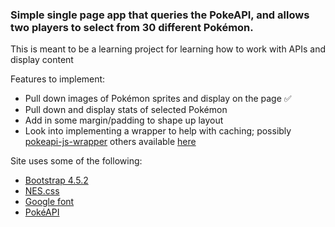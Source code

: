 ### Simple single page app that queries the PokeAPI, and allows two players to select from 30 different Pokémon. 

This is meant to be a learning project for learning how to work with APIs and display content

Features to implement:
- Pull down images of Pokémon sprites and display on the page ✅
- Pull down and display stats of selected Pokémon 
- Add in some margin/padding to shape up layout
- Look into implementing a wrapper to help with caching; possibly [pokeapi-js-wrapper](https://github.com/PokeAPI/pokeapi-js-wrapper#install) others available [here](https://github.com/PokeAPI/pokeapi)

Site uses some of the following: 
- [Bootstrap 4.5.2](https://getbootstrap.com/)
- [NES.css](https://nostalgic-css.github.io/NES.css/)
- [Google font](https://fonts.google.com/specimen/Press+Start+2P?selection.family=Press+Start+2P&sidebar.open=true)
- [PokéAPI](https://github.com/PokeAPI/pokeapi)